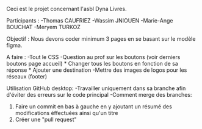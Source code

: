 Ceci est le projet concernant l'asbl Dyna Livres.

Participants :
-Thomas CAUFRIEZ
-Wassim JNIOUEN
-Marie-Ange BOUCHAT
-Meryem TURKOZ

Objectif :
Nous devons coder minimum 3 pages en se basant sur le modèle figma.

A faire :
-Tout le CSS
-Question au prof sur les boutons (voir derniers boutons page accueil)
    * Changer tous les boutons en fonction de sa réponse
    * Ajouter une destination
-Mettre des images de logos pour les réseaux (footer)

Utilisation GitHub desktop:
-Travailler uniquement dans sa branche afin d'éviter des erreurs sur le code principal
-Comment merge des branches:
1) Faire un commit en bas à gauche en y ajoutant un résumé des modifications éffectuées ainsi qu'un titre
2) Créer une "pull request"